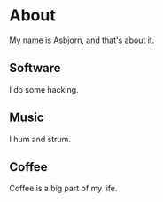 # About

My name is Asbjorn, and that's about it.

## Software

I do some hacking.

## Music

I hum and strum.

## Coffee

Coffee is a big part of my life.